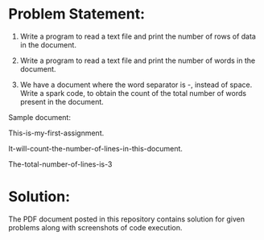 # Problem Statement:

1. Write a program to read a text file and print the number of rows of data in the document.

2. Write a program to read a text file and print the number of words in the document.

3. We have a document where the word separator is -, instead of space. Write a spark code, to obtain the count of the total number of words present in the document.

Sample document:

This-is-my-first-assignment.

It-will-count-the-number-of-lines-in-this-document.

The-total-number-of-lines-is-3


# Solution:

The PDF document posted in this repository contains solution for given problems along with screenshots of code execution.
